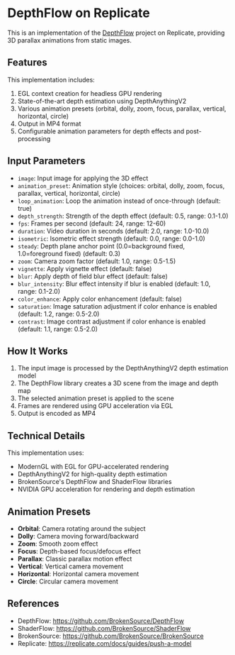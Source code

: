 # DepthFlow on Replicate

This is an implementation of the [DepthFlow](https://github.com/BrokenSource/DepthFlow) project on Replicate, providing 3D parallax animations from static images.

## Features

This implementation includes:

1. EGL context creation for headless GPU rendering
2. State-of-the-art depth estimation using DepthAnythingV2
3. Various animation presets (orbital, dolly, zoom, focus, parallax, vertical, horizontal, circle)
4. Output in MP4 format
5. Configurable animation parameters for depth effects and post-processing

## Input Parameters

- `image`: Input image for applying the 3D effect
- `animation_preset`: Animation style (choices: orbital, dolly, zoom, focus, parallax, vertical, horizontal, circle)
- `loop_animation`: Loop the animation instead of once-through (default: true)
- `depth_strength`: Strength of the depth effect (default: 0.5, range: 0.1-1.0)
- `fps`: Frames per second (default: 24, range: 12-60)
- `duration`: Video duration in seconds (default: 2.0, range: 1.0-10.0)
- `isometric`: Isometric effect strength (default: 0.0, range: 0.0-1.0)
- `steady`: Depth plane anchor point (0.0=background fixed, 1.0=foreground fixed) (default: 0.3)
- `zoom`: Camera zoom factor (default: 1.0, range: 0.5-1.5)
- `vignette`: Apply vignette effect (default: false)
- `blur`: Apply depth of field blur effect (default: false)
- `blur_intensity`: Blur effect intensity if blur is enabled (default: 1.0, range: 0.1-2.0)
- `color_enhance`: Apply color enhancement (default: false)
- `saturation`: Image saturation adjustment if color enhance is enabled (default: 1.2, range: 0.5-2.0)
- `contrast`: Image contrast adjustment if color enhance is enabled (default: 1.1, range: 0.5-2.0)

## How It Works

1. The input image is processed by the DepthAnythingV2 depth estimation model
2. The DepthFlow library creates a 3D scene from the image and depth map
3. The selected animation preset is applied to the scene
4. Frames are rendered using GPU acceleration via EGL
5. Output is encoded as MP4

## Technical Details

This implementation uses:
- ModernGL with EGL for GPU-accelerated rendering
- DepthAnythingV2 for high-quality depth estimation
- BrokenSource's DepthFlow and ShaderFlow libraries
- NVIDIA GPU acceleration for rendering and depth estimation

## Animation Presets

- **Orbital**: Camera rotating around the subject
- **Dolly**: Camera moving forward/backward
- **Zoom**: Smooth zoom effect
- **Focus**: Depth-based focus/defocus effect
- **Parallax**: Classic parallax motion effect
- **Vertical**: Vertical camera movement
- **Horizontal**: Horizontal camera movement
- **Circle**: Circular camera movement

## References

- DepthFlow: https://github.com/BrokenSource/DepthFlow
- ShaderFlow: https://github.com/BrokenSource/ShaderFlow
- BrokenSource: https://github.com/BrokenSource/BrokenSource
- Replicate: https://replicate.com/docs/guides/push-a-model
